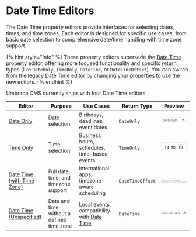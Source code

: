 # Date Time Editors

The Date Time property editors provide interfaces for selecting dates, times, and time zones. Each editor is designed for specific use cases, from basic date selection to comprehensive date/time handling with time zone support.

{% hint style="info" %}
These property editors supersede the [Date Time](../date-time.md) property editor, offering more focused functionality and specific return types (like `DateOnly`, `TimeOnly`, `DateTime`, or `DateTimeOffset`). You can switch from the legacy Date Time editor by changing your properties to use the new editors.
{% endhint %}

Umbraco CMS currently ships with four Date Time editors:

| Editor | Purpose | Use Cases | Return Type | Preview |
|--------|---------|-----------|-------------|---------|
| [Date Only](date-only.md) | Date selection | Birthdays, deadlines, event dates | `DateOnly` | ![Date Only editor](./images/date-only-editor.png) |
| [Time Only](time-only.md) | Time selection | Business hours, schedules, time-based events | `TimeOnly` | ![Time Only editor](./images/time-only-time-format-hhmm.png) |
| [Date Time (with Time Zone)](date-time-with-time-zone.md) | Full date, time, and timezone support | International apps, timezone-aware scheduling | `DateTimeOffset` | ![Date Time with Time Zone editor](./images/date-time-with-time-zone-editor.png) |
| [Date Time (Unspecified)](date-time-unspecified.md) | Date and time without a defined time zone | Local events, compatibility with [Date Time](../date-time.md) | `DateTime` | ![Date Time Unspecified editor](./images/date-time-time-format-hhmm.png) |
